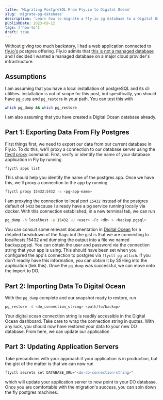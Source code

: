 ```yaml
---
title: 'Migrating PostgreSQL From Fly.io to Digital Ocean'
slug: 'migrate-pg-database'
description: 'Learn how to migrate a Fly.io pg database to a Digital Ocean PostgreSQL Managed Database.'
publishDate: 2023-09-12
tags: ['how-to']
draft: true
---
```


Without giving too much backstory, I had a web application connected to [fly.io's](https://fly.io/) postgres offering. Fly.io admits that [this is not a managed database](https://fly.io/docs/postgres/getting-started/what-you-should-know/) and I decided I wanted a managed database on a major cloud provider's infrastructure.

## Assumptions
I am assuming that you have a local installation of postgreSQL and its cli utilities. Installation is out of scope for this post, but specifically, you should have `pg_dump` and `pg_restore` in your path. You can test this with 
```bash 
which pg_dump && which pg_restore
```
I am also assuming that you have created a Digital Ocean database already.

## Part 1: Exporting Data From Fly Postgres
First things first, we need to export our data from our current database in Fly.io. To do this, we'll proxy a connection to our database server using the [flyctl proxy](https://fly.io/docs/flyctl/proxy/) command. First, verify or identify the name of your database application in Fly by running
```bash
flyctl apps list
```
This should help you identify the name of the postgres app. Once we have this, we'll proxy a connection to the app by running
```bash
flyctl proxy 15432:5432 -a <pg-app-name>
```
I am proxying the connection to local port `15432` instead of the postgres default of `5432` because I already have a pg service running locally via docker. With this connection established, in a new terminal tab, we can run
```bash
pg_dump -h localhost -p 15432 -U <user> -Fc <db> > <backup.pgsql>
```
You can consult some relevant documentation in [Digital Ocean](https://docs.digitalocean.com/products/databases/postgresql/how-to/import-databases/) for a detailed breakdown of the flags but the gist is that we are connecting to localhosts:15432 and dumping the output into a file we named backup.pgsql. You can obtain the user and password via the connection string that your app is using. This should have been set when you configured the app's connection to postgres via `flyctl pg attach`. If you don't readily have this information, you can obtain it by SSHing into the application (link this). Once the `pg_dump` was successful, we can move onto the import to DO.

## Part 2: Importing Data To Digital Ocean
With the `pg_dump` complete and our snapshot ready to restore, run
```bash
pg_restore -d <do_connection_string> <path/to/backup>
```
Your digital ocean connection string is readily accessible in the Digital Ocean dashboard. Take care to wrap the connection string in quotes. With any luck, you should now have restored your data to your new DO database. From here, we can update our application.

## Part 3: Updating Application Servers
Take precautions with your approach if your application is in production, but the gist of the matter is that we can now run
```bash
flyctl secrets set DATABASE_URL="<do-db-connection-string>"
```
which will update your application server to now point to your DO database. Once you are comfortable with the migration's success, you can spin down the fly postgres machines.